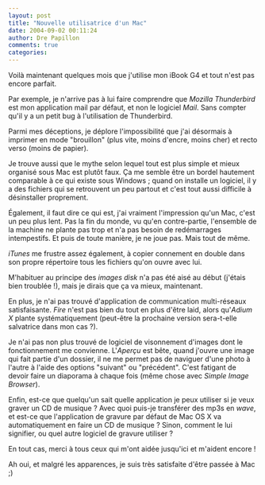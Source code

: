 ```yaml
---
layout: post
title: "Nouvelle utilisatrice d'un Mac"
date: 2004-09-02 00:11:24
author: Dre Papillon
comments: true
categories: 
---
```



Voilà maintenant quelques mois que j'utilise mon iBook G4 et tout n'est pas encore parfait.

Par exemple, je n'arrive pas à lui faire comprendre que *Mozilla Thunderbird* est mon application mail par défaut, et non le logiciel *Mail*.  Sans compter qu'il y a un petit bug à l'utilisation de Thunderbird.

Parmi mes déceptions, je déplore l'impossibilité que j'ai désormais à imprimer en mode "brouillon" (plus vite, moins d'encre, moins cher) et recto verso (moins de papier).

Je trouve aussi que le mythe selon lequel tout est plus simple et mieux organisé sous Mac est plutôt faux.  Ça me semble être un bordel hautement comparable à ce qui existe sous Windows ; quand on installe un logiciel, il y a des fichiers qui se retrouvent un peu partout et c'est tout aussi difficile à désinstaller proprement.

Également, il faut dire ce qui est, j'ai vraiment l'impression qu'un Mac, c'est un peu plus lent.  Pas la fin du monde, vu qu'en contre-partie, l'ensemble de la machine ne plante pas trop et n'a pas besoin de redémarrages intempestifs.  Et puis de toute manière, je ne joue pas.  Mais tout de même.

*iTunes* me frustre assez également, à copier connement en double dans son propre répertoire tous les fichiers qu'on ouvre avec lui.

M'habituer au principe des *images disk* n'a pas été aisé au début (j'étais bien troublée !), mais je dirais que ça va mieux, maintenant.

En plus, je n'ai pas trouvé d'application de communication multi-réseaux satisfaisante.  *Fire* n'est pas bien du tout en plus d'être laid, alors qu'*Adium X* plante systématiquement (peut-être la prochaine version sera-t-elle salvatrice dans mon cas ?).

Je n'ai pas non plus trouvé de logiciel de visonnement d'images dont le fonctionnement me convienne.  L'*Aperçu* est bête, quand j'ouvre une image qui fait partie d'un dossier, il ne me permet pas de naviguer d'une photo à l'autre à l'aide des options "suivant" ou "précédent".  C'est fatigant de devoir faire un diaporama à chaque fois (même chose avec *Simple Image Browser*).

Enfin, est-ce que quelqu'un sait quelle application je peux utiliser si je veux graver un CD de musique ?  Avec quoi puis-je transférer des mp3s en *wave*, et est-ce que l'application de gravure par défaut de Mac OS X va automatiquement en faire un CD de musique ?  Sinon, comment le lui signifier, ou quel autre logiciel de gravure utiliser ?

En tout cas, merci à tous ceux qui m'ont aidée jusqu'ici et m'aident encore !

Ah oui, et malgré les apparences, je suis très satisfaite d'être passée à Mac ;)